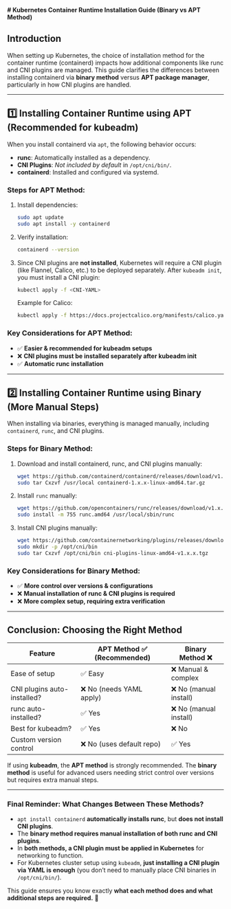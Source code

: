 **# Kubernetes Container Runtime Installation Guide (Binary vs APT Method)**

## **Introduction**
When setting up Kubernetes, the choice of installation method for the container runtime (containerd) impacts how additional components like runc and CNI plugins are managed. This guide clarifies the differences between installing containerd via **binary method** versus **APT package manager**, particularly in how CNI plugins are handled.

---
## **1️⃣ Installing Container Runtime using APT (Recommended for kubeadm)**
When you install containerd via `apt`, the following behavior occurs:

- **runc**: Automatically installed as a dependency.
- **CNI Plugins**: *Not included by default* in `/opt/cni/bin/`.
- **containerd**: Installed and configured via systemd.

### **Steps for APT Method:**
1. Install dependencies:
   ```bash
   sudo apt update
   sudo apt install -y containerd
   ```
2. Verify installation:
   ```bash
   containerd --version
   ```
3. Since CNI plugins are **not installed**, Kubernetes will require a CNI plugin (like Flannel, Calico, etc.) to be deployed separately. After `kubeadm init`, you must install a CNI plugin:
   ```bash
   kubectl apply -f <CNI-YAML>
   ```
   Example for Calico:
   ```bash
   kubectl apply -f https://docs.projectcalico.org/manifests/calico.yaml
   ```

### **Key Considerations for APT Method:**
- ✅ **Easier & recommended for kubeadm setups**
- ❌ **CNI plugins must be installed separately after kubeadm init**
- ✅ **Automatic runc installation**

---
## **2️⃣ Installing Container Runtime using Binary (More Manual Steps)**
When installing via binaries, everything is managed manually, including `containerd`, `runc`, and CNI plugins.

### **Steps for Binary Method:**
1. Download and install containerd, runc, and CNI plugins manually:
   ```bash
   wget https://github.com/containerd/containerd/releases/download/v1.x.x/containerd-1.x.x-linux-amd64.tar.gz
   sudo tar Cxzvf /usr/local containerd-1.x.x-linux-amd64.tar.gz
   ```
2. Install `runc` manually:
   ```bash
   wget https://github.com/opencontainers/runc/releases/download/v1.x.x/runc.amd64
   sudo install -m 755 runc.amd64 /usr/local/sbin/runc
   ```
3. Install CNI plugins manually:
   ```bash
   wget https://github.com/containernetworking/plugins/releases/download/v1.x.x/cni-plugins-linux-amd64-v1.x.x.tgz
   sudo mkdir -p /opt/cni/bin
   sudo tar Cxzvf /opt/cni/bin cni-plugins-linux-amd64-v1.x.x.tgz
   ```

### **Key Considerations for Binary Method:**
- ✅ **More control over versions & configurations**
- ❌ **Manual installation of runc & CNI plugins is required**
- ❌ **More complex setup, requiring extra verification**

---
## **Conclusion: Choosing the Right Method**
| Feature                     | APT Method ✅ (Recommended) | Binary Method ❌ |
|-----------------------------|---------------------------|----------------|
| Ease of setup               | ✅ Easy                    | ❌ Manual & complex |
| CNI plugins auto-installed? | ❌ No (needs YAML apply)  | ❌ No (manual install) |
| runc auto-installed?        | ✅ Yes                     | ❌ No (manual install) |
| Best for kubeadm?           | ✅ Yes                     | ❌ No |
| Custom version control      | ❌ No (uses default repo) | ✅ Yes |

If using **kubeadm**, the **APT method** is strongly recommended. The **binary method** is useful for advanced users needing strict control over versions but requires extra manual steps.

---
### **Final Reminder: What Changes Between These Methods?**
- `apt install containerd` **automatically installs runc**, but **does not install CNI plugins**.
- The **binary method requires manual installation of both runc and CNI plugins**.
- In **both methods, a CNI plugin must be applied in Kubernetes** for networking to function.
- For Kubernetes cluster setup using `kubeadm`, **just installing a CNI plugin via YAML is enough** (you don’t need to manually place CNI binaries in `/opt/cni/bin/`).

This guide ensures you know exactly **what each method does and what additional steps are required.** 🚀

